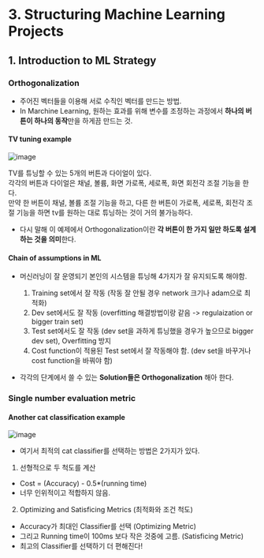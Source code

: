 # 3. Structuring Machine Learning Projects  

## 1. Introduction to ML Strategy  

### Orthogonalization  
- 주어진 벡터들을 이용해 서로 수직인 벡터를 만드는 방법.  
- In Marchine Learning, 원하는 효과를 위해 변수를 조정하는 과정에서 **하나의 버튼이 하나의 동작**만을 하게끔 만드는 것.  

#### TV tuning example
![image](https://user-images.githubusercontent.com/32921115/100571339-42ec1f80-3316-11eb-8368-16a84010a032.png)

TV를 튜닝할 수 있는 5개의 버튼과 다이얼이 있다.  
각각의 버튼과 다이얼은 채널, 볼륨, 화면 가로폭, 세로폭, 화면 회전각 조절 기능을 한다.  
만약 한 버튼이 채널, 볼륨 조절 기능을 하고, 다른 한 버튼이 가로폭, 세로폭, 회전각 조절 기능을 하면 tv를 원하는 대로 튜닝하는 것이 거의 불가능하다.  
- 다시 말해 이 예제에서 Orthogonalization이란 **각 버튼이 한 가지 일만 하도록 설계하는 것을 의미**한다.  
#### Chain of assumptions in ML  
- 머신러닝이 잘 운영되기 본인의 시스템을 튜닝해 4가지가 잘 유지되도록 해야함.  
	1. Training set에서 잘 작동 (작동 잘 안될 경우 network 크기나 adam으로 최적화)  
	2. Dev set에서도 잘 작동 (overfitting 해결방법이랑 같음 -> regulaization or bigger train set)  
	3. Test set에서도 잘 작동 (dev set을 과하게 튜닝했을 경우가 높으므로 bigger dev set), Overfitting 방지  
	4. Cost function이 적용된 Test set에서 잘 작동해야 함. (dev set을 바꾸거나 cost function을 바꿔야 함)  

- 각각의 단계에서 쓸 수 있는 **Solution들은 Orthogonalization** 해아 한다. 

### Single number evaluation metric  

#### Another cat classification example  
![image](https://user-images.githubusercontent.com/32921115/100572476-e9392480-3318-11eb-9289-347ec77e6068.png)
- 여기서 최적의 cat classifier를 선택하는 방법은 2가지가 있다.  
1. 선형적으로 두 척도를 계산   
  - Cost = (Accuracy) - 0.5*(running time)  
  - 너무 인위적이고 적합하지 않음.  

2. Optimizing and Satisficing Metrics (최적화와 조건 척도)  
  - Accuracy가 최대인 Classifier를 선택 (Optimizing Metric)  
  - 그리고 Running time이 100ms 보다 작은 것중에 고름. (Satisficing Metric)  
  - 최고의 Classifier를 선택하기 더 편해진다!

